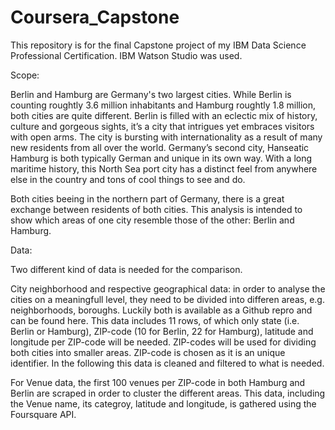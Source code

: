 # Coursera_Capstone
This repository is for the final Capstone project of my IBM Data Science Professional Certification. IBM Watson Studio was used.

Scope:

Berlin and Hamburg are Germany's two largest cities. While Berlin is counting roughtly 3.6 million inhabitants and Hamburg roughtly 1.8 million, both cities are quite different. Berlin is filled with an eclectic mix of history, culture and gorgeous sights, it’s a city that intrigues yet embraces visitors with open arms. The city is bursting with internationality as a result of many new residents from all over the world. Germany’s second city, Hanseatic Hamburg is both typically German and unique in its own way. With a long maritime history, this North Sea port city has a distinct feel from anywhere else in the country and tons of cool things to see and do.

Both cities beeing in the northern part of Germany, there is a great exchange between residents of both cities. This analysis is intended to show which areas of one city resemble those of the other: Berlin and Hamburg.


Data:

Two different kind of data is needed for the comparison.

City neighborhood and respective geographical data: in order to analyse the cities on a meaningfull level, they need to be divided into differen areas, e.g. neighborhoods, boroughs. Luckily both is available as a Github repro and can be found here. This data includes 11 rows, of which only state (i.e. Berlin or Hamburg), ZIP-code (10 for Berlin, 22 for Hamburg), latitude and longitude per ZIP-code will be needed. ZIP-codes will be used for dividing both cities into smaller areas. ZIP-code is chosen as it is an unique identifier. In the following this data is cleaned and filtered to what is needed.

For Venue data, the first 100 venues per ZIP-code in both Hamburg and Berlin are scraped in order to cluster the different areas. This data, including the Venue name, its categroy, latitude and longitude, is gathered using the Foursquare API.
